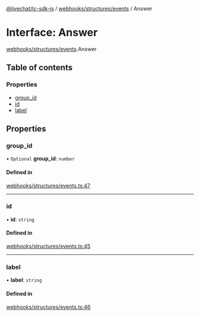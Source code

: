 [@livechat/lc-sdk-js](../README.md) / [webhooks/structures/events](../modules/webhooks_structures_events.md) / Answer

# Interface: Answer

[webhooks/structures/events](../modules/webhooks_structures_events.md).Answer

## Table of contents

### Properties

- [group\_id](webhooks_structures_events.Answer.md#group_id)
- [id](webhooks_structures_events.Answer.md#id)
- [label](webhooks_structures_events.Answer.md#label)

## Properties

### group\_id

• `Optional` **group\_id**: `number`

#### Defined in

[webhooks/structures/events.ts:47](https://github.com/livechat/lc-sdk-js/blob/c7b3817/src/webhooks/structures/events.ts#L47)

___

### id

• **id**: `string`

#### Defined in

[webhooks/structures/events.ts:45](https://github.com/livechat/lc-sdk-js/blob/c7b3817/src/webhooks/structures/events.ts#L45)

___

### label

• **label**: `string`

#### Defined in

[webhooks/structures/events.ts:46](https://github.com/livechat/lc-sdk-js/blob/c7b3817/src/webhooks/structures/events.ts#L46)

